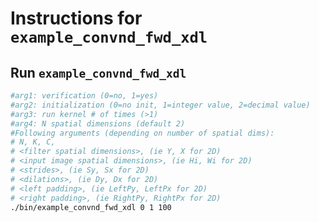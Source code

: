 # Instructions for ```example_convnd_fwd_xdl```

## Run ```example_convnd_fwd_xdl```
```bash
#arg1: verification (0=no, 1=yes)
#arg2: initialization (0=no init, 1=integer value, 2=decimal value)
#arg3: run kernel # of times (>1)
#arg4: N spatial dimensions (default 2)
#Following arguments (depending on number of spatial dims):
# N, K, C, 
# <filter spatial dimensions>, (ie Y, X for 2D)
# <input image spatial dimensions>, (ie Hi, Wi for 2D)
# <strides>, (ie Sy, Sx for 2D)
# <dilations>, (ie Dy, Dx for 2D)
# <left padding>, (ie LeftPy, LeftPx for 2D)
# <right padding>, (ie RightPy, RightPx for 2D)
./bin/example_convnd_fwd_xdl 0 1 100
```
